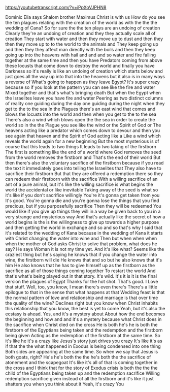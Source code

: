 https://youtubetranscript.com/?v=iPpXoVJPHN8

 Dominic Elia says Shalom brother Maximus Christ is with us How do you see the ten plagues relating with the creation of the world as with the the the wedding of Cana? So for sure the the ten plays are an undoing of creation Clearly they're an undoing of creation and they they actually scale all of creation They start with water and then they move up to dust and then they then they move up to to the world to the animals and They keep going up and then they they affect man directly with the boils and then they keep going up into the heavens with hail and and and so water and fire falling together at the same time and then you have Predators coming from above these locusts that come down to destroy the world and finally you have Darkness so it's really is like an undoing of creation which starts below and just goes all the way up into that into the heavens but it also is in many ways a reverse of What's going to happen as they leave Egypt? It's super crazy because so if you look at the pattern you can see like the fire and water Mixed together and that's what's bringing death But when the Egypt when the Israelites leave you have fire and water Peering as two distinct columns of reality one guiding during the day one guiding during the night when they get to the to the sea In the Plagues there's an east wind that comes and blows the locusts into the world and then when you get to the to the sea There's also a wind which blows open the the sea in order to create the world so in the the Plague you see like the wind or the Spirit of God or The heavens acting like a predator which comes down to devour and then you see again that heaven and the Spirit of God acting like a Like a wind which reveals the world again for a new beginning But the most mysterious is of course that this leads to two things It leads to two taking of the firstborn The first is something like the end of a world where God removes the seed from the world removes the firstborn and That's the end of their world But then there's also the voluntary sacrifice of the firstborn because if you read the text it immediately goes into telling the Israelites that They also have to sacrifice their firstborn But that they are offered a redemption there so they can redeem their firstborn with the sacrifice With a willing sacrifice of an ant of a pure animal, but it's like the willing sacrifice is what begins the world the accidental or like inevitable Taking away of the seed is what so it's like if you don't sacrifice willingly You're it's gonna get taken from you It's good. You're gonna die and you're gonna lose the things that you find precious, but if you purposefully sacrifice Then they will be redeemed You would like if you give up things they will in a way be given back to you in a very strange and mysterious way And that's actually like the secret of how a world begins is the is the willingness to give up towards a higher purpose and then getting the world in exchange and so and so that's why I said that it's related to the wedding of Kana because in the wedding of Kana it starts with Christ changing the water into wine and Then but when when when when the mother of God asks Christ to solve that problem, what does he say? He says Woman it is not my time yet. And it's like what? Seems like the craziest thing but he's saying he knows that if you change the water into wine, the firstborn will die He knows that and so but he also knows that it's him He also knows that he has to give himself up as the firstborn as the sacrifice as all of those things coming together To restart the world And that's what's being played out in that story. It's wild. It's it is it is the final version the plagues of Egypt Thanks for the hot shot. That's good. I Love that stuff. Well, too, you know, I mean there's even there's There's a little epilogue to that in the sense that what happens at that Wedding feast is that the normal pattern of love and relationship and marriage is that over time the quality of the wine? Declines right but you know when Christ inhabits this relationship that you know, the best is yet to come Yeah, but it's also the ecstasy is ahead. Yes, and it's a mystery about About how the end becomes the beginning and how and and it's a mystery because what Christ does in the sacrifice when Christ died on the cross He is both he's he is both the firstborn of the Egyptians being taken and the redemption and the firstborn being given Acting as the redemption of the firstborn at the same time. So it's like he it's a crazy like Jesus's story just drives you crazy It's like it's as if that the the what happened in Exodus is being condensed into one thing Both sides are appearing at the same time. So when we say that Jesus is both goats, right? He's he's both the the he's both the the sacrifice of atonement and the scapegoat It's like it's all of that is coming together in the cross and I think that for the story of Exodus crisis is both the the the child of the Egyptians being taken up and the redemption sacrifice Willing redemption sacrifice given instead of all the firstborn and it's like it just shatters you when you think about it Yeah, it's crazy You